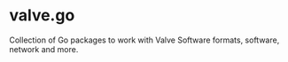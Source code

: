# valve.go

Collection of Go packages to work with Valve Software formats, software, network and more.
